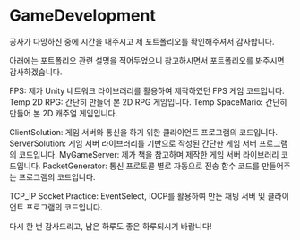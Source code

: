 # GameDevelopment
공사가 다망하신 중에 시간을 내주시고 제 포트폴리오를 확인해주셔서 감사합니다.

아래에는 포트폴리오 관련 설명을 적어두었으니 참고하시면서 포트폴리오를 봐주시면 감사하겠습니다.

FPS: 제가 Unity 네트워크 라이브러리를 활용하여 제작하였던 FPS 게임 코드입니다.
Temp 2D RPG: 간단히 만들어 본 2D RPG 게임입니다.
Temp SpaceMario: 간단히 만들어 본 2D 캐주얼 게임입니다.

ClientSolution: 게임 서버와 통신을 하기 위한 클라이언트 프로그램의 코드입니다.
ServerSolution: 게임 서버 라이브러리를 기반으로 작성된 간단한 게임 서버 프로그램의 코드입니다.
MyGameServer: 제가 책을 참고하며 제작한 게임 서버 라이브러리 코드입니다.
PacketGenerator: 통신 프로토콜 별로 자동으로 전송 함수 코드를 만들어주는 프로그램의 코드입니다.

TCP_IP Socket Practice: EventSelect, IOCP를 활용하여 만든 채팅 서버 및 클라이언트 프로그램의 코드입니다.

다시 한 번 감사드리고, 남은 하루도 좋은 하루되시기 바랍니다!
